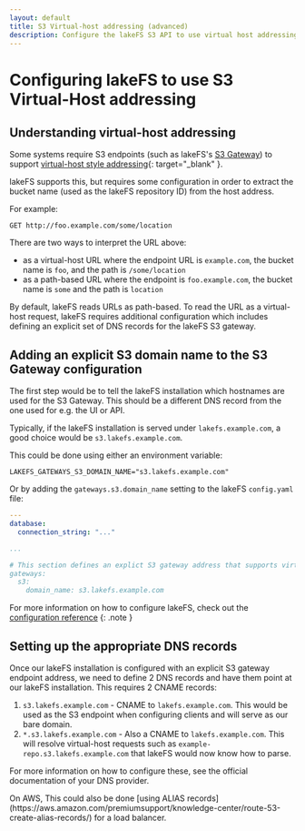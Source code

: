 ```yaml
---
layout: default
title: S3 Virtual-host addressing (advanced)
description: Configure the lakeFS S3 API to use virtual host addressing
---
```


# Configuring lakeFS to use S3 Virtual-Host addressing

## Understanding virtual-host addressing

Some systems require S3 endpoints (such as lakeFS's [S3 Gateway](../understand/architecture.md#s3-gateway)) to support [virtual-host style addressing](https://docs.aws.amazon.com/AmazonS3/latest/userguide/VirtualHosting.html){: target="_blank" }.

lakeFS supports this, but requires some configuration in order to extract the bucket name (used as the lakeFS repository ID) from the host address.

For example:

```text
GET http://foo.example.com/some/location
```

There are two ways to interpret the URL above:
- as a virtual-host URL where the endpoint URL is `example.com`, the bucket name is `foo`, and the path is `/some/location`
- as a path-based URL where the endpoint is `foo.example.com`, the bucket name is `some` and the path is `location`
 
By default, lakeFS reads URLs as path-based. To read the URL as a virtual-host request, lakeFS requires additional configuration which includes 
defining an explicit set of DNS records for the lakeFS S3 gateway.

## Adding an explicit S3 domain name to the S3 Gateway configuration

The first step would be to tell the lakeFS installation which hostnames are used for the S3 Gateway. This should be a different DNS record from the one used for e.g. the UI or API.

Typically, if the lakeFS installation is served under `lakefs.example.com`, a good choice would be `s3.lakefs.example.com`.

This could be done using either an environment variable:

```shell
LAKEFS_GATEWAYS_S3_DOMAIN_NAME="s3.lakefs.example.com"
```

Or by adding the `gateways.s3.domain_name` setting to the lakeFS `config.yaml` file:

```yaml
---
database:
  connection_string: "..."

...

# This section defines an explict S3 gateway address that supports virtual-host addressing
gateways:
  s3:
    domain_name: s3.lakefs.example.com
```

For more information on how to configure lakeFS, check out the [configuration reference](../reference/configuration.md)
{: .note }

## Setting up the appropriate DNS records

Once our lakeFS installation is configured with an explicit S3 gateway endpoint address, we need to define 2 DNS records and have them point at our lakeFS installation.
This requires 2 CNAME records:

1. `s3.lakefs.example.com` - CNAME to `lakefs.example.com`. This would be used as the S3 endpoint when configuring clients and will serve as our bare domain.
1. `*.s3.lakefs.example.com` - Also a CNAME to `lakefs.example.com`. This will resolve virtual-host requests such as `example-repo.s3.lakefs.example.com` that lakeFS would now know how to parse.


<div class="note">
   <p>For more information on how to configure these, see the official documentation of your DNS provider.</p>
   <p>On AWS, This could also be done [using ALIAS records](https://aws.amazon.com/premiumsupport/knowledge-center/route-53-create-alias-records/) for a load balancer.</p> 
</div>
